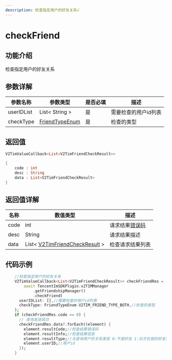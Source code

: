 ```yaml
---
description: 检查指定用户的好友关系√
---
```


# checkFriend

## 功能介绍

检查指定用户的好友关系

## 参数详解

| 参数名称       | 参数类型                                         | 是否必填 | 描述          |
| ---------- | -------------------------------------------- | ---- | ----------- |
| userIDList | List< String >                               | 是    | 需要检查的用户id列表 |
| checkType  | [FriendTypeEnum](../enums/friendtypeenum.md) | 是    | 检查的类型       |

## 返回值

```dart
V2TimValueCallback<List<V2TimFriendCheckResult>>

{
    code : int
    desc : String
    data : List<V2TimFriendCheckResult>
}
```

## 返回值详解

| 名称   | 数值类型                                                                               | 描述                                                             |
| ---- | ---------------------------------------------------------------------------------- | -------------------------------------------------------------- |
| code | int                                                                                | 请求结果[错误码](https://cloud.tencent.com/document/product/269/1671) |
| desc | String                                                                             | 请求结果描述                                                         |
| data | List<  [V2TimFriendCheckResult](../keyClass/user/v2timfriendcheckresult.md) > | 检查请求结果列表                                                       |

## 代码示例

```dart
    //检查指定用户的好友关系
    V2TimValueCallback<List<V2TimFriendCheckResult>> checkFriendRes =
        await TencentImSDKPlugin.v2TIMManager
            .getFriendshipManager()
            .checkFriend(
      userIDList: [],//需要检查的用户id列表
      checkType: FriendTypeEnum.V2TIM_FRIEND_TYPE_BOTH,//检查的类型
    );
    if (checkFriendRes.code == 0) {
      // 查询发送成功
      checkFriendRes.data?.forEach((element) {
        element.resultCode;//检查结果错误码
        element.resultInfo;//检查结果信息
        element.resultType;//与查询用户的关系类型 0:不是好友 1:对方在我的好友列表中 2:我在对方的好友列表中 3:互为好友
        element.userID;//用户id
      });
    }
```
